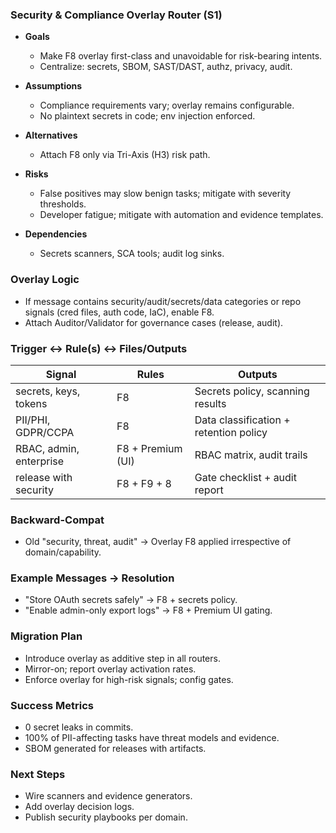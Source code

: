 <!-- File: docs/proposals/security-overlay-router.md -->

### Security & Compliance Overlay Router (S1)

- **Goals**
  - Make F8 overlay first-class and unavoidable for risk-bearing intents.
  - Centralize: secrets, SBOM, SAST/DAST, authz, privacy, audit.

- **Assumptions**
  - Compliance requirements vary; overlay remains configurable.
  - No plaintext secrets in code; env injection enforced.

- **Alternatives**
  - Attach F8 only via Tri-Axis (H3) risk path.

- **Risks**
  - False positives may slow benign tasks; mitigate with severity thresholds.
  - Developer fatigue; mitigate with automation and evidence templates.

- **Dependencies**
  - Secrets scanners, SCA tools; audit log sinks.

### Overlay Logic
- If message contains security/audit/secrets/data categories or repo signals (cred files, auth code, IaC), enable F8.
- Attach Auditor/Validator for governance cases (release, audit).

### Trigger ↔ Rule(s) ↔ Files/Outputs
| Signal | Rules | Outputs |
|---|---|---|
| secrets, keys, tokens | F8 | Secrets policy, scanning results |
| PII/PHI, GDPR/CCPA | F8 | Data classification + retention policy |
| RBAC, admin, enterprise | F8 + Premium (UI) | RBAC matrix, audit trails |
| release with security | F8 + F9 + 8 | Gate checklist + audit report |

### Backward-Compat
- Old "security, threat, audit" → Overlay F8 applied irrespective of domain/capability.

### Example Messages → Resolution
- "Store OAuth secrets safely" → F8 + secrets policy.
- "Enable admin-only export logs" → F8 + Premium UI gating.

### Migration Plan
- Introduce overlay as additive step in all routers.
- Mirror-on; report overlay activation rates.
- Enforce overlay for high-risk signals; config gates.

### Success Metrics
- 0 secret leaks in commits.
- 100% of PII-affecting tasks have threat models and evidence.
- SBOM generated for releases with artifacts.

### Next Steps
- Wire scanners and evidence generators.
- Add overlay decision logs.
- Publish security playbooks per domain.
